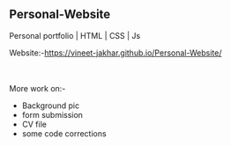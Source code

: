 <h2>Personal-Website</h2>

Personal portfolio | HTML | CSS | Js

Website:-https://vineet-jakhar.github.io/Personal-Website/
<br><br><br>

More work on:-<br>
- Background pic
- form submission
- CV file
- some code corrections
